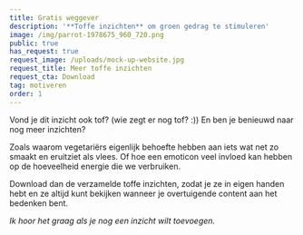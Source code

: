 ```yaml
---
title: Gratis weggever
description: '**Toffe inzichten** om groen gedrag te stimuleren'
image: /img/parrot-1978675_960_720.png
public: true
has_request: true
request_image: /uploads/mock-up-website.jpg
request_title: Meer toffe inzichten
request_cta: Download
tag: motiveren
order: 1
---
```


Vond je dit inzicht ook tof? (wie zegt er nog tof? :)) En ben je benieuwd naar nog meer inzichten?

Zoals waarom vegetari&euml;rs eigenlijk behoefte hebben aan iets wat net zo smaakt en eruitziet als vlees. Of hoe een emoticon veel invloed kan hebben op de hoeveelheid energie die we verbruiken.

Download dan de verzamelde toffe inzichten, zodat je ze in eigen handen hebt en ze altijd kunt bekijken wanneer je overtuigende content aan het bedenken bent.

*Ik hoor het graag als je nog een inzicht wilt toevoegen.*